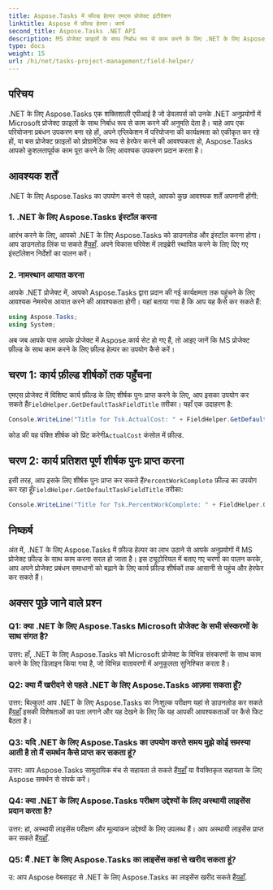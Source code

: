 ```yaml
---
title: Aspose.Tasks में फील्ड हेल्पर एमएस प्रोजेक्ट इंटीग्रेशन
linktitle: Aspose में फ़ील्ड हेल्पर। कार्य
second_title: Aspose.Tasks .NET API
description: MS प्रोजेक्ट फ़ाइलों के साथ निर्बाध रूप से काम करने के लिए .NET के लिए Aspose.Tasks का लाभ उठाना सीखें।
type: docs
weight: 15
url: /hi/net/tasks-project-management/field-helper/
---
```

## परिचय

.NET के लिए Aspose.Tasks एक शक्तिशाली एपीआई है जो डेवलपर्स को उनके .NET अनुप्रयोगों में Microsoft प्रोजेक्ट फ़ाइलों के साथ निर्बाध रूप से काम करने की अनुमति देता है। चाहे आप एक परियोजना प्रबंधन उपकरण बना रहे हों, अपने एप्लिकेशन में परियोजना की कार्यक्षमता को एकीकृत कर रहे हों, या बस प्रोजेक्ट फ़ाइलों को प्रोग्रामेटिक रूप से हेरफेर करने की आवश्यकता हो, Aspose.Tasks आपको कुशलतापूर्वक काम पूरा करने के लिए आवश्यक उपकरण प्रदान करता है।

## आवश्यक शर्तें

.NET के लिए Aspose.Tasks का उपयोग करने से पहले, आपको कुछ आवश्यक शर्तें अपनानी होंगी:

### 1. .NET के लिए Aspose.Tasks इंस्टॉल करना

 आरंभ करने के लिए, आपको .NET के लिए Aspose.Tasks को डाउनलोड और इंस्टॉल करना होगा। आप डाउनलोड लिंक पा सकते हैं[यहाँ](https://releases.aspose.com/tasks/net/). अपने विकास परिवेश में लाइब्रेरी स्थापित करने के लिए दिए गए इंस्टॉलेशन निर्देशों का पालन करें।

### 2. नामस्थान आयात करना

आपके .NET प्रोजेक्ट में, आपको Aspose.Tasks द्वारा प्रदान की गई कार्यक्षमता तक पहुंचने के लिए आवश्यक नेमस्पेस आयात करने की आवश्यकता होगी। यहां बताया गया है कि आप यह कैसे कर सकते हैं:

```csharp
using Aspose.Tasks;
using System;

```

अब जब आपके पास आपके प्रोजेक्ट में Aspose.कार्य सेट हो गए हैं, तो आइए जानें कि MS प्रोजेक्ट फ़ील्ड के साथ काम करने के लिए फ़ील्ड हेल्पर का उपयोग कैसे करें।

## चरण 1: कार्य फ़ील्ड शीर्षकों तक पहुँचना

 एमएस प्रोजेक्ट में विशिष्ट कार्य फ़ील्ड के लिए शीर्षक पुनः प्राप्त करने के लिए, आप इसका उपयोग कर सकते हैं`FieldHelper.GetDefaultTaskFieldTitle` तरीका। यहाँ एक उदाहरण है:

```csharp
Console.WriteLine("Title for Tsk.ActualCost: " + FieldHelper.GetDefaultTaskFieldTitle(Tsk.ActualCost.KeyType));
```

 कोड की यह पंक्ति शीर्षक को प्रिंट करेगी`ActualCost` कंसोल में फ़ील्ड.

## चरण 2: कार्य प्रतिशत पूर्ण शीर्षक पुनः प्राप्त करना

 इसी तरह, आप इसके लिए शीर्षक पुनः प्राप्त कर सकते हैं`PercentWorkComplete` फ़ील्ड का उपयोग कर रहा हूँ`FieldHelper.GetDefaultTaskFieldTitle` तरीका:

```csharp
Console.WriteLine("Title for Tsk.PercentWorkComplete: " + FieldHelper.GetDefaultTaskFieldTitle(Tsk.PercentWorkComplete.KeyType));
```

## निष्कर्ष

अंत में, .NET के लिए Aspose.Tasks में फ़ील्ड हेल्पर का लाभ उठाने से आपके अनुप्रयोगों में MS प्रोजेक्ट फ़ील्ड के साथ काम करना सरल हो जाता है। इस ट्यूटोरियल में बताए गए चरणों का पालन करके, आप अपने प्रोजेक्ट प्रबंधन समाधानों को बढ़ाने के लिए कार्य फ़ील्ड शीर्षकों तक आसानी से पहुंच और हेरफेर कर सकते हैं।

## अक्सर पूछे जाने वाले प्रश्न

### Q1: क्या .NET के लिए Aspose.Tasks Microsoft प्रोजेक्ट के सभी संस्करणों के साथ संगत है?

उत्तर: हाँ, .NET के लिए Aspose.Tasks को Microsoft प्रोजेक्ट के विभिन्न संस्करणों के साथ काम करने के लिए डिज़ाइन किया गया है, जो विभिन्न वातावरणों में अनुकूलता सुनिश्चित करता है।

### Q2: क्या मैं खरीदने से पहले .NET के लिए Aspose.Tasks आज़मा सकता हूँ?

 उत्तर: बिल्कुल! आप .NET के लिए Aspose.Tasks का निःशुल्क परीक्षण यहां से डाउनलोड कर सकते हैं[यहाँ](https://releases.aspose.com/) इसकी विशेषताओं का पता लगाने और यह देखने के लिए कि यह आपकी आवश्यकताओं पर कैसे फिट बैठता है।

### Q3: यदि .NET के लिए Aspose.Tasks का उपयोग करते समय मुझे कोई समस्या आती है तो मैं समर्थन कैसे प्राप्त कर सकता हूं?

 उत्तर: आप Aspose.Tasks सामुदायिक मंच से सहायता ले सकते हैं[यहाँ](https://forum.aspose.com/c/tasks/15) या वैयक्तिकृत सहायता के लिए Aspose समर्थन से संपर्क करें।

### Q4: क्या .NET के लिए Aspose.Tasks परीक्षण उद्देश्यों के लिए अस्थायी लाइसेंस प्रदान करता है?

 उत्तर: हां, अस्थायी लाइसेंस परीक्षण और मूल्यांकन उद्देश्यों के लिए उपलब्ध हैं। आप अस्थायी लाइसेंस प्राप्त कर सकते हैं[यहाँ](https://purchase.aspose.com/temporary-license/).

### Q5: मैं .NET के लिए Aspose.Tasks का लाइसेंस कहां से खरीद सकता हूं?

 उ: आप Aspose वेबसाइट से .NET के लिए Aspose.Tasks का लाइसेंस खरीद सकते हैं[यहाँ](https://purchase.aspose.com/buy).